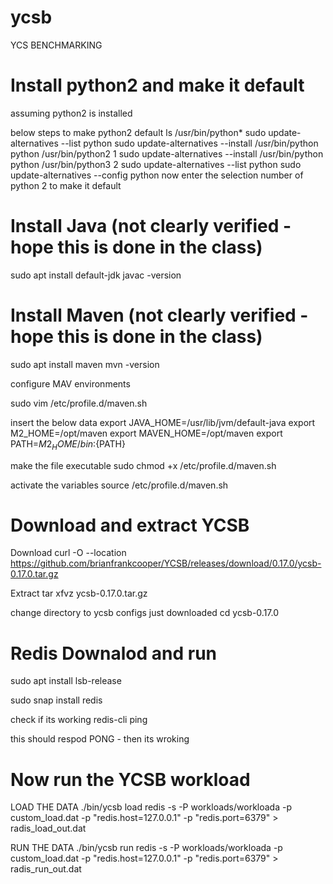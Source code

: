 # ycsb
YCS BENCHMARKING

# Install python2 and make it default
assuming python2 is installed

below steps to make python2 default
ls /usr/bin/python*
sudo update-alternatives --list python
sudo update-alternatives --install /usr/bin/python python /usr/bin/python2 1
sudo update-alternatives --install /usr/bin/python python /usr/bin/python3 2
sudo update-alternatives --list python
sudo update-alternatives --config python
now enter the selection number of python 2 to make it default


# Install Java (not clearly verified - hope this is done in the class)
sudo apt install default-jdk
javac -version

# Install Maven (not clearly verified - hope this is done in the class)
sudo apt install maven
mvn -version

configure MAV environments

sudo vim /etc/profile.d/maven.sh

insert the below data
export JAVA_HOME=/usr/lib/jvm/default-java
export M2_HOME=/opt/maven
export MAVEN_HOME=/opt/maven
export PATH=${M2_HOME}/bin:${PATH}

make the file executable
sudo chmod +x /etc/profile.d/maven.sh

activate the variables
source /etc/profile.d/maven.sh

# Download and extract YCSB
Download
curl -O --location https://github.com/brianfrankcooper/YCSB/releases/download/0.17.0/ycsb-0.17.0.tar.gz

Extract
tar xfvz ycsb-0.17.0.tar.gz

change directory to ycsb configs just downloaded 
cd ycsb-0.17.0

# Redis Downalod and run
sudo apt install lsb-release

sudo snap install redis

check if its working
redis-cli ping

this should respod PONG - then its wroking


# Now run the YCSB workload
LOAD THE DATA
./bin/ycsb load redis -s -P workloads/workloada -p custom_load.dat -p "redis.host=127.0.0.1" -p "redis.port=6379" > radis_load_out.dat

RUN THE DATA
./bin/ycsb run redis -s -P workloads/workloada -p custom_load.dat -p "redis.host=127.0.0.1" -p "redis.port=6379" > radis_run_out.dat